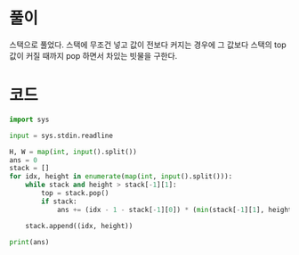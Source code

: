 # 풀이
스택으로 풀었다.
스택에 무조건 넣고 값이 전보다 커지는 경우에 그 값보다 스택의 top 값이 커질 때까지 pop 하면서 차있는 빗물을 구한다.
# 코드
```python
import sys

input = sys.stdin.readline

H, W = map(int, input().split())
ans = 0
stack = []
for idx, height in enumerate(map(int, input().split())):
    while stack and height > stack[-1][1]:
        top = stack.pop()
        if stack:
            ans += (idx - 1 - stack[-1][0]) * (min(stack[-1][1], height) - top[1])

    stack.append((idx, height))

print(ans)

```